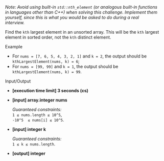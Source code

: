 
_Note: Avoid using built-in  `std::nth_element`  (or analogous built-in functions in languages other than C++) when solving this challenge. Implement them yourself, since this is what you would be asked to do during a real interview._

Find the  `kth`  largest element in an unsorted array. This will be the  `kth`  largest element in sorted order, not the  `kth`  distinct element.

Example

-   For  `nums = [7, 6, 5, 4, 3, 2, 1]`  and  `k = 2`, the output should be  
    `kthLargestElement(nums, k) = 6`;
-   For  `nums = [99, 99]`  and  `k = 1`, the output should be  
    `kthLargestElement(nums, k) = 99`.

Input/Output

-   **[execution time limit] 3 seconds (cs)**
    
-   **[input] array.integer nums**
    
    _Guaranteed constraints:_  
    `1 ≤ nums.length ≤ 10^5`,  
    `-10^5  ≤ nums[i] ≤ 10^5`.
    
-   **[input] integer k**
    
    _Guaranteed constraints:_  
    `1 ≤ k ≤ nums.length`.
    
-   **[output] integer**